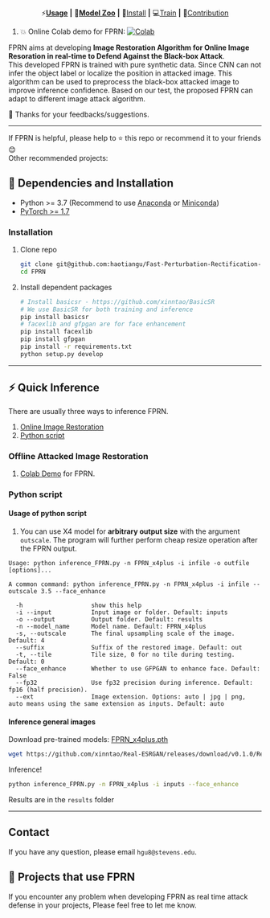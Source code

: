 <div align="center">

  ⚡[**Usage**](#-quick-inference) **|** 🏰[**Model Zoo**](docs/model_zoo.md) **|** 🔧[Install](#-dependencies-and-installation)  **|** 💻[Train](docs/Training.md) **|** 🎨[Contribution](docs/CONTRIBUTING.md)


</div>


<!-- 1. You can try in our website: [ARC Demo](https://arc.tencent.com/en/ai-demos/imgRestore) (now only support RealESRGAN_x4plus_anime_6B) -->
1. :boom: Online Colab demo for FPRN: [![Colab](https://img.shields.io/static/v1?label=Demo&message=Colab&color=orange)](https://colab.research.google.com/drive/1k2Zod6kSHEvraybHl50Lys0LerhyTMCo?usp=sharing)
<!-- 1. You can watch enhanced animations in [Tencent Video](https://v.qq.com/s/topic/v_child/render/fC4iyCAM.html). 欢迎观看[腾讯视频动漫修复](https://v.qq.com/s/topic/v_child/render/fC4iyCAM.html) -->

FPRN aims at developing **Image Restoration Algorithm for Online Image Resoration in real-time to Defend Against the Black-box Attack**.<br>
This developed FPRN is trained with pure synthetic data. Since CNN can not infer the object label or localize the position in attacked image. This algorithm can be used to preprocess the black-box attacked image to improve inference confidence. Based on our test, the proposed FPRN can adapt to different image attack algorithm.

🌌 Thanks for your feedbacks/suggestions.

---

If FPRN is helpful, please help to ⭐ this repo or recommend it to your friends 😊 <br>
Other recommended projects:<br>


## 🔧 Dependencies and Installation

- Python >= 3.7 (Recommend to use [Anaconda](https://www.anaconda.com/download/#linux) or [Miniconda](https://docs.conda.io/en/latest/miniconda.html))
- [PyTorch >= 1.7](https://pytorch.org/)

### Installation

1. Clone repo

    ```bash
    git clone git@github.com:haotiangu/Fast-Perturbation-Rectification-Neural-Network.git
    cd FPRN
    ```

1. Install dependent packages

    ```bash
    # Install basicsr - https://github.com/xinntao/BasicSR
    # We use BasicSR for both training and inference
    pip install basicsr
    # facexlib and gfpgan are for face enhancement
    pip install facexlib
    pip install gfpgan
    pip install -r requirements.txt
    python setup.py develop
    ```

---

## ⚡ Quick Inference

There are usually three ways to inference FPRN.

1. [Online Image Restoration](#online-inference)
1. [Python script](#python-script)

### Offline Attacked Image Restoration 

1. [Colab Demo](https://colab.research.google.com/drive/1k2Zod6kSHEvraybHl50Lys0LerhyTMCo?usp=sharing) for FPRN.



### Python script

#### Usage of python script

1. You can use X4 model for **arbitrary output size** with the argument `outscale`. The program will further perform cheap resize operation after the FPRN output.

```console
Usage: python inference_FPRN.py -n FPRN_x4plus -i infile -o outfile [options]...

A common command: python inference_FPRN.py -n FPRN_x4plus -i infile --outscale 3.5 --face_enhance

  -h                   show this help
  -i --input           Input image or folder. Default: inputs
  -o --output          Output folder. Default: results
  -n --model_name      Model name. Default: FPRN_x4plus
  -s, --outscale       The final upsampling scale of the image. Default: 4
  --suffix             Suffix of the restored image. Default: out
  -t, --tile           Tile size, 0 for no tile during testing. Default: 0
  --face_enhance       Whether to use GFPGAN to enhance face. Default: False
  --fp32               Use fp32 precision during inference. Default: fp16 (half precision).
  --ext                Image extension. Options: auto | jpg | png, auto means using the same extension as inputs. Default: auto
```

#### Inference general images

Download pre-trained models: [FPRN_x4plus.pth](https://github.com/xinntao/Real-ESRGAN/releases/download/v0.1.0/RealESRGAN_x4plus.pth)

```bash
wget https://github.com/xinntao/Real-ESRGAN/releases/download/v0.1.0/RealESRGAN_x4plus.pth -P weights
```

Inference!

```bash
python inference_FPRN.py -n FPRN_x4plus -i inputs --face_enhance
```

Results are in the `results` folder


---

## Contact

If you have any question, please email `hgu8@stevens.edu`.

<!---------------------------------- Projects that use Real-ESRGAN --------------------------->
## 🧩 Projects that use FPRN

If you encounter any problem when developing FPRN as real time attack defense in your projects, Please feel free to let me know.
